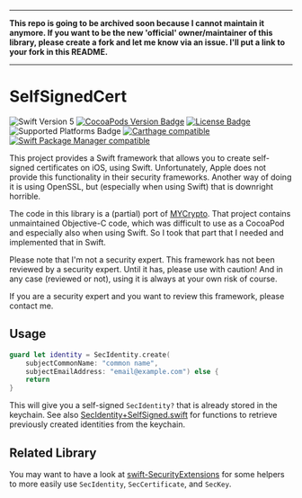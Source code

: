 <hr><strong>
This repo is going to be archived soon because I cannot maintain it anymore.
If you want to be the new 'official' owner/maintainer of this library, please create a fork and let me know via an issue.
I'll put a link to your fork in this README.
</strong><hr>

# SelfSignedCert

![Swift Version 5](https://img.shields.io/badge/Swift-v5-yellow.svg)
[![CocoaPods Version Badge](https://img.shields.io/cocoapods/v/SelfSignedCert.svg)](https://cocoapods.org/pods/SelfSignedCert)
[![License Badge](https://img.shields.io/cocoapods/l/SelfSignedCert.svg)](LICENSE.txt)
![Supported Platforms Badge](https://img.shields.io/cocoapods/p/SelfSignedCert.svg)
[![Carthage compatible](https://img.shields.io/badge/Carthage-compatible-4BC51D.svg?style=flat)](https://github.com/Carthage/Carthage)
[![Swift Package Manager compatible](https://img.shields.io/badge/Swift%20Package%20Manager-compatible-brightgreen.svg)](https://github.com/apple/swift-package-manager)

This project provides a Swift framework that allows you to create self-signed
certificates on iOS, using Swift. Unfortunately, Apple does not provide this
functionality in their security frameworks. Another way of doing it is using
OpenSSL, but (especially when using Swift) that is downright horrible.

The code in this library is a (partial) port of
[MYCrypto](https://github.com/snej/MYCrypto). That project contains unmaintained
Objective-C code, which was difficult to use as a CocoaPod and especially also
when using Swift. So I took that part that I needed and implemented that in
Swift.

Please note that I'm not a security expert. This framework has not been reviewed
by a security expert. Until it has, please use with caution! And in any case
(reviewed or not), using it is always at your own risk of course.

If you are a security expert and you want to review this framework, please
contact me.

## Usage

```swift
guard let identity = SecIdentity.create(
    subjectCommonName: "common name",
    subjectEmailAddress: "email@example.com") else {
    return
}

```

This will give you a self-signed `SecIdentity?` that is already stored in the
keychain. See also [SecIdentity+SelfSigned.swift][1] for functions to retrieve
previously created identities from the keychain.

## Related Library

You may want to have a look at [swift-SecurityExtensions][2] for some helpers
to more easily use `SecIdentity`, `SecCertificate`, and `SecKey`.

[1]: https://github.com/svdo/swift-SelfSignedCert/blob/master/SelfSignedCert/SecIdentity%2BSelfSigned.swift
[2]: https://github.com/svdo/swift-SecurityExtensions
